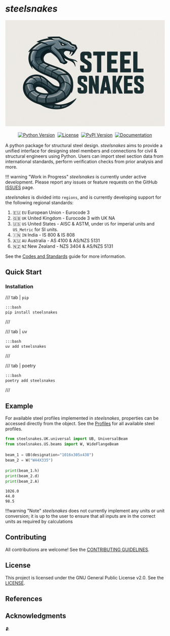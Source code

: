 # $steelsnakes$

![Logo](./logo-4.png)

<div align="center">
  <p>
    <a href="https://python.org"><img src="https://img.shields.io/badge/python-3.11+-blue.svg" alt="Python Version" style="margin: 2px;"/></a> <a href="./LICENSE.md"><img src="https://img.shields.io/badge/license-GPLv2-blue.svg" alt="License" style="margin: 2px;"/></a> <a href="https://pypi.org/project/steelsnakes/"><img src="https://img.shields.io/pypi/v/steelsnakes.svg" alt="PyPI Version" style="margin: 2px;"/></a> <a href="https://steelsnakes.readthedocs.io/"><img src="https://img.shields.io/badge/docs-mkdocs-blue.svg" alt="Documentation" style="margin: 2px;"/></a>
    <!-- <a href="#"><img src="https://img.shields.io/github/actions/workflow/status/steelsnakes/steelsnakes/ci.yml?branch=main" alt="Build Status" style="margin: 2px;</a> -->
  </p>
</div>

A python package for structural steel design. $steelsnakes$ aims to provide a unified interface for designing steel members and connections for civil & structural engineers using Python. Users can import steel section data from international standards, perform verification checks from prior analysis and more.

<!-- prettier-ignore-start -->
!!! warning "Work in Progress"
    $steelsnakes$ is currently under active development. Please report any issues or feature requests on the GitHub [ISSUES](https://github.com/waynemaranga/steelsnakes/issues) page.
<!-- prettier-ignore-end -->

$steelsnakes$ is divided into `regions`, and is currently developing support for the following regional standards:

1. 🇪🇺 `EU` European Union - Eurocode 3
2. 🇬🇧 `UK` United Kingdom - Eurocode 3 with UK NA
3. 🇺🇸 `US` United States - AISC & ASTM, under `US` for imperial units and `US_Metric` for SI units.
4. 🇮🇳 `IN` India - IS 800 & IS 808
5. 🇦🇺 `AU` Australia - AS 4100 & AS/NZS 5131
6. 🇳🇿 `NZ` New Zealand - NZS 3404 & AS/NZS 5131

See the [Codes and Standards](01-guides/03-codesandstds.md) guide for more information. <!-- TODO: check deployment and see if mkdocs+mkdocs-shadcn supports simple relative links -->

## Quick Start

### Installation

<!-- prettier-ignore-start -->
/// tab | `pip`

    :::bash
    pip install steelsnakes
///

/// tab | uv

    :::bash
    uv add steelsnakes
///

/// tab | poetry

    :::bash
    poetry add steelsnakes
///
<!-- prettier-ignore-end -->

## Example

For available steel profiles implemented in $steelsnakes$, properties can be accessed directly from the object.
See the [Profiles](02-api-reference/02-database.md) for all available steel profiles.

```python
from steelsnakes.UK.universal import UB, UniversalBeam
from steelsnakes.US.beams import W, WideFlangeBeam

beam_1 = UB(designation="1016x305x438")
beam_2 = W("W44X335")

print(beam_1.h)
print(beam_2.d)
print(beam_2.A)
```

```text
1026.0
44.0
98.5
```

<!-- prettier-ignore-start -->
!!!warning "Note"
    $steelsnakes$ does not currently implement any units or unit conversion; it is up to the user to ensure that all inputs are in the correct units as required by calculations
<!-- prettier-ignore-end -->

## Contributing

All contributions are welcome! See the [CONTRIBUTING GUIDELINES](https://github.com/waynemaranga/steelsnakes/blob/main/CONTRIBUTING.md).

## License

This project is licensed under the GNU General Public License v2.0. See the [LICENSE](https://github.com/waynemaranga/steelsnakes/blob/main/LICENSE.md).

## References

## Acknowledgments

🫂

[1]: ...
[2]: ...

```

```

